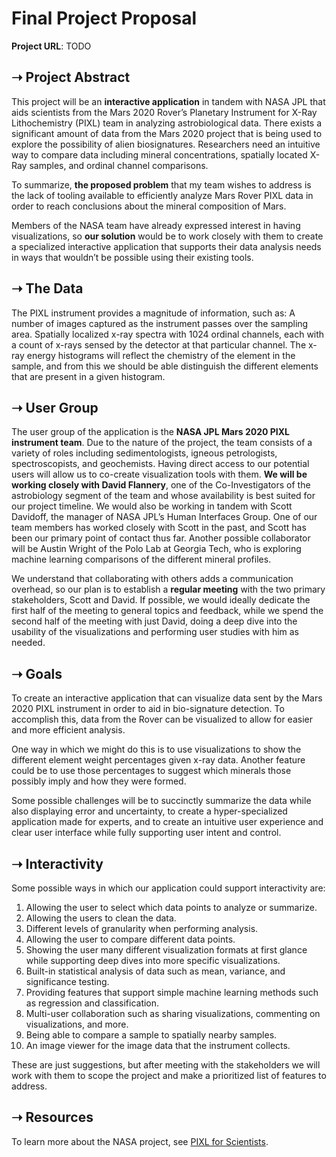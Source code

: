 # Final Project Proposal

**Project URL**: TODO

## ➝ Project Abstract

This project will be an **interactive application** in tandem with NASA JPL that aids scientists from the Mars 2020 Rover’s Planetary Instrument for X-Ray Lithochemistry (PIXL) team in analyzing astrobiological data. There exists a significant amount of data from the Mars 2020 project that is being used to explore the possibility of alien biosignatures. Researchers need an intuitive way to compare data including mineral concentrations, spatially located X-Ray samples, and ordinal channel comparisons.

To summarize, **the proposed problem** that my team wishes to address is the lack of tooling available to efficiently analyze Mars Rover PIXL data in order to reach conclusions about the mineral composition of Mars.

Members of the NASA team have already expressed interest in having visualizations, so **our solution** would be to work closely with them to create a specialized interactive application that supports their data analysis needs in ways that wouldn’t be possible using their existing tools.

## ➝ The Data

The PIXL instrument provides a magnitude of information, such as:
A number of images captured as the instrument passes over the sampling area.
Spatially localized x-ray spectra with 1024 ordinal channels, each with a count of x-rays sensed by the detector at that particular channel.
The x-ray energy histograms will reflect the chemistry of the element in the sample, and from this we should be able distinguish the different elements that are present in a given histogram.

## ➝ User Group

The user group of the application is the **NASA JPL Mars 2020 PIXL instrument team**. Due to the nature of the project, the team consists of a variety of roles including sedimentologists, igneous petrologists, spectroscopists, and geochemists. Having direct access to our potential users will allow us to co-create visualization tools with them. **We will be working closely with David Flannery**, one of the Co-Investigators of the astrobiology segment of the team and whose availability is best suited for our project timeline. We would also be working in tandem with Scott Davidoff, the manager of NASA JPL’s Human Interfaces Group. One of our team members has worked closely with Scott in the past, and Scott has been our primary point of contact thus far. Another possible collaborator will be Austin Wright of the Polo Lab at Georgia Tech, who is exploring machine learning comparisons of the different mineral profiles.

We understand that collaborating with others adds a communication overhead, so our plan is to establish a **regular meeting** with the two primary stakeholders, Scott and David. If possible, we would ideally dedicate the first half of the meeting to general topics and feedback, while we spend the second half of the meeting with just David, doing a deep dive into the usability of the visualizations and performing user studies with him as needed.

## ➝ Goals

To create an interactive application that can visualize data sent by the Mars 2020 PIXL instrument in order to aid in bio-signature detection. To accomplish this, data from the Rover can be visualized to allow for easier and more efficient analysis.

One way in which we might do this is to use visualizations to show the different element weight percentages given x-ray data. Another feature could be to use those percentages to suggest which minerals those possibly imply and how they were formed.

Some possible challenges will be to succinctly summarize the data while also displaying error and uncertainty, to create a hyper-specialized application made for experts, and to create an intuitive user experience and clear user interface while fully supporting user intent and control.

## ➝ Interactivity

Some possible ways in which our application could support interactivity are:

1. Allowing the user to select which data points to analyze or summarize.
1. Allowing the users to clean the data.
1. Different levels of granularity when performing analysis.
1. Allowing the user to compare different data points.
1. Showing the user many different visualization formats at first glance while supporting deep dives into more specific visualizations.
1. Built-in statistical analysis of data such as mean, variance, and significance testing.
1. Providing features that support simple machine learning methods such as regression and classification.
1. Multi-user collaboration such as sharing visualizations, commenting on visualizations, and more.
1. Being able to compare a sample to spatially nearby samples.
1. An image viewer for the image data that the instrument collects.

These are just suggestions, but after meeting with the stakeholders we will work with them to scope the project and make a prioritized list of features to address.

## ➝ Resources

To learn more about the NASA project, see [PIXL for Scientists](https://mars.nasa.gov/mars2020/spacecraft/instruments/pixl/for-scientists/).
